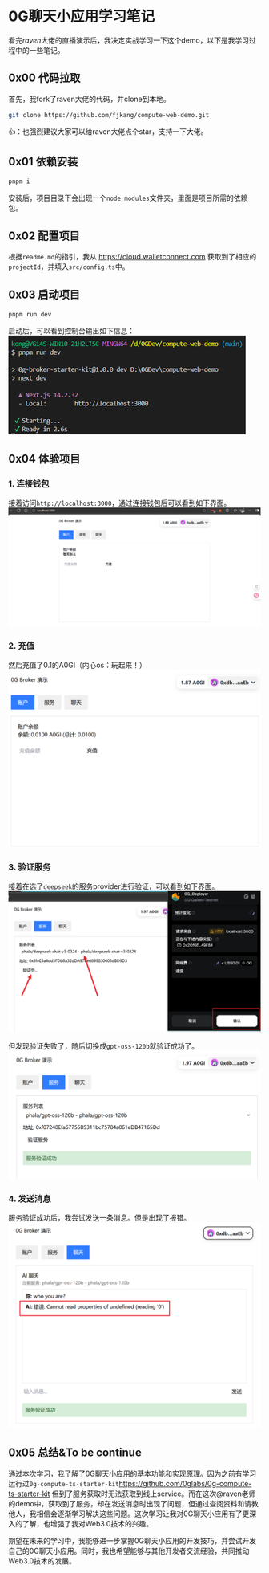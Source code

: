 # 0G聊天小应用学习笔记
看完*raven*大佬的直播演示后，我决定实战学习一下这个demo，以下是我学习过程中的一些笔记。
## 0x00 代码拉取
首先，我fork了raven大佬的代码，并clone到本地。
```bash
git clone https://github.com/fjkang/compute-web-demo.git
```
👍：也强烈建议大家可以给raven大佬点个star，支持一下大佬。

## 0x01 依赖安装
```bash
pnpm i
```
安装后，项目目录下会出现一个`node_modules`文件夹，里面是项目所需的依赖包。

## 0x02 配置项目
根据`readme.md`的指引，我从 https://cloud.walletconnect.com 获取到了相应的`projectId`，并填入`src/config.ts`中。

## 0x03 启动项目
```bash
pnpm run dev
```
启动后，可以看到控制台输出如下信息：
![学习笔记-2025-09-12-17-41-14](https://raw.githubusercontent.com/fjkang/mdimg/main/img/学习笔记-2025-09-12-17-41-14.png)

## 0x04 体验项目
### 1. 连接钱包
接着访问`http://localhost:3000`，通过连接钱包后可以看到如下界面。
![学习笔记-2025-09-12-17-42-19](https://raw.githubusercontent.com/fjkang/mdimg/main/img/学习笔记-2025-09-12-17-42-19.png)

### 2. 充值
然后充值了0.1的A0GI（内心os：玩起来！）
![学习笔记-2025-09-12-17-48-13](https://raw.githubusercontent.com/fjkang/mdimg/main/img/学习笔记-2025-09-12-17-48-13.png)

### 3. 验证服务
接着在选了`deepseek`的服务provider进行验证，可以看到如下界面。
![0G聊天小应用学习笔记-2025-09-13-18-14-51](https://raw.githubusercontent.com/fjkang/mdimg/main/img/0G聊天小应用学习笔记-2025-09-13-18-14-51.png)

但发现验证失败了，随后切换成`gpt-oss-120b`就验证成功了。
![0G聊天小应用学习笔记-2025-09-13-18-19-20](https://raw.githubusercontent.com/fjkang/mdimg/main/img/0G聊天小应用学习笔记-2025-09-13-18-19-20.png)

### 4. 发送消息
服务验证成功后，我尝试发送一条消息。但是出现了报错。
![0G聊天小应用学习笔记-2025-09-14-16-52-20](https://raw.githubusercontent.com/fjkang/mdimg/main/img/0G聊天小应用学习笔记-2025-09-14-16-52-20.png)

## 0x05 总结&To be continue
通过本次学习，我了解了0G聊天小应用的基本功能和实现原理。因为之前有学习运行过`0g-compute-ts-starter-kit`https://github.com/0glabs/0g-compute-ts-starter-kit
但到了服务获取时无法获取到线上service。而在这次@raven老师的demo中，获取到了服务，却在发送消息时出现了问题，但通过查阅资料和请教他人，我相信会逐渐学习解决这些问题。这次学习让我对0G聊天小应用有了更深入的了解，也增强了我对Web3.0技术的兴趣。

期望在未来的学习中，我能够进一步掌握0G聊天小应用的开发技巧，并尝试开发自己的0G聊天小应用。同时，我也希望能够与其他开发者交流经验，共同推动Web3.0技术的发展。







